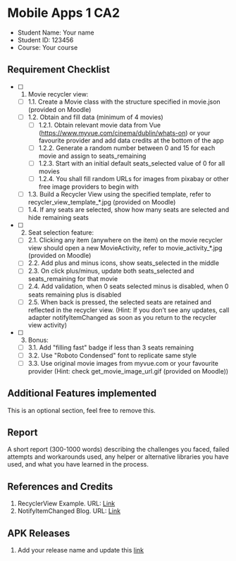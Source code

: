 # Mobile Apps 1 CA2

- Student Name: Your name
- Student ID: 123456
- Course: Your course

## Requirement Checklist

- [ ] 1. Movie recycler view:
    - [ ] 1.1. Create a Movie class with the structure specified in movie.json (provided on Moodle)
    - [ ] 1.2. Obtain and fill data (minimum of 4 movies)
        - [ ] 1.2.1. Obtain relevant movie data from Vue (https://www.myvue.com/cinema/dublin/whats-on) or your favourite provider and add data credits at the bottom of the app
        - [ ] 1.2.2. Generate a random number between 0 and 15 for each movie and assign to seats_remaining
        - [ ] 1.2.3. Start with an initial default seats_selected value of 0 for all movies
        - [ ] 1.2.4. You shall fill random URLs for images from pixabay or other free image providers to begin with
    - [ ] 1.3. Build a Recycler View using the specified template, refer to recycler_view_template_*.jpg (provided on Moodle)
    - [ ] 1.4. If any seats are selected, show how many seats are selected and hide remaining seats
- [ ] 2. Seat selection feature:
    - [ ] 2.1. Clicking any item (anywhere on the item) on the movie recycler view should open a new MovieActivity, refer to movie_activity_*.jpg (provided on Moodle)
    - [ ] 2.2. Add plus and minus icons, show seats_selected in the middle
    - [ ] 2.3. On click plus/minus, update both seats_selected and seats_remaining for that movie
    - [ ] 2.4. Add validation, when 0 seats selected minus is disabled, when 0 seats remaining plus is disabled
    - [ ] 2.5. When back is pressed, the selected seats are retained and reflected in the recycler view. (Hint: If you don’t see any updates, call adapter notifyItemChanged as soon as you return to the recycler view activity)
- [ ] 3. Bonus:
    - [ ] 3.1. Add "filling fast" badge if less than 3 seats remaining
    - [ ] 3.2. Use "Roboto Condensed" font to replicate same style
    - [ ] 3.3. Use original movie images from myvue.com or your favourite provider (Hint: check get_movie_image_url.gif (provided on Moodle))

## Additional Features implemented

This is an optional section, feel free to remove this.

## Report

A short report (300-1000 words) describing the challenges you faced, failed attempts and workarounds used, any helper or alternative libraries you have used, and what you have learned in the process.

## References and Credits

1. RecyclerView Example. URL: [Link](https://example.org)
1. NotifyItemChanged Blog. URL: [Link](https://example.org)

## APK Releases

1. Add your release name and update this [link](https://example.org)